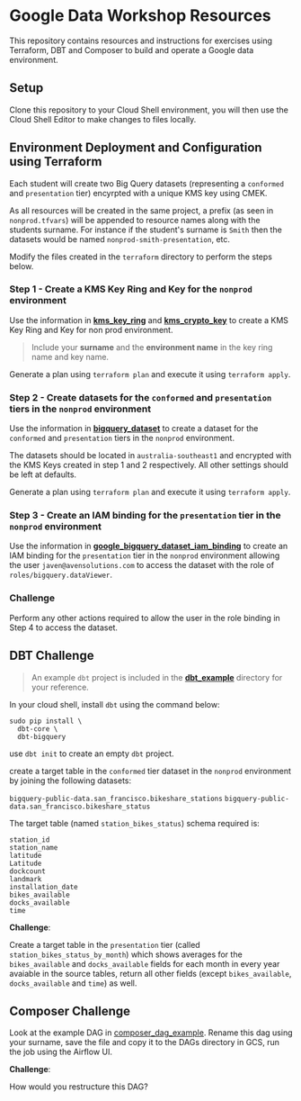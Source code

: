 # Google Data Workshop Resources

This repository contains resources and instructions for exercises using Terraform, DBT and Composer to build and operate a Google data environment.    

## Setup

Clone this repository to your Cloud Shell environment, you will then use the Cloud Shell Editor to make changes to files locally.  

## Environment Deployment and Configuration using Terraform

Each student will create two Big Query datasets (representing a `conformed` and `presentation` tier) encyrpted with a unique KMS key using CMEK.

As all resources will be created in the same project, a prefix (as seen in `nonprod.tfvars`) will be appended to resource names along with the students surname.  For instance if the student's surname is `Smith` then the datasets would be named `nonprod-smith-presentation`, etc.  

Modify the files created in the `terraform` directory to perform the steps below.  

### Step 1 - Create a KMS Key Ring and Key for the `nonprod` environment

Use the information in [__kms_key_ring__](https://registry.terraform.io/providers/hashicorp/google/latest/docs/resources/kms_key_ring) and [__kms_crypto_key__](https://registry.terraform.io/providers/hashicorp/google/latest/docs/data-sources/kms_crypto_key) to create a KMS Key Ring and Key for non prod environment.  

> Include your __surname__ and the __environment name__ in the key ring name and key name.

Generate a plan using `terraform plan` and execute it using `terraform apply`.  

### Step 2 - Create datasets for the `conformed` and `presentation` tiers in the `nonprod` environment

Use the information in [__bigquery_dataset__](https://registry.terraform.io/providers/hashicorp/google/latest/docs/resources/bigquery_dataset) to create a dataset for the `conformed` and `presentation` tiers in the `nonprod` environment.  

The datasets should be located in `australia-southeast1` and encrypted with the KMS Keys created in step 1 and 2 respectively.  All other settings should be left at defaults.  

Generate a plan using `terraform plan` and execute it using `terraform apply`.  

### Step 3 - Create an IAM binding for the `presentation` tier in the `nonprod` environment

Use the information in [__google_bigquery_dataset_iam_binding__](https://registry.terraform.io/providers/hashicorp/google/latest/docs/resources/bigquery_dataset_iam#google_bigquery_dataset_iam_binding) to create an IAM binding for the `presentation` tier in the `nonprod` environment allowing the user `javen@avensolutions.com` to access the dataset with the role of `roles/bigquery.dataViewer`.  

### Challenge

Perform any other actions required to allow the user in the role binding in Step 4 to access the dataset. 

## DBT Challenge

> An example `dbt` project is included in the [__dbt_example__](https://github.com/avensolutions/google-data-workshop/tree/main/dbt_example) directory for your reference.   

In your cloud shell, install `dbt` using the command below:  

```
sudo pip install \
  dbt-core \
  dbt-bigquery
```

use `dbt init` to create an empty `dbt` project.  

create a target table in the `conformed` tier dataset in the `nonprod` environment by joining the following datasets:  

`bigquery-public-data.san_francisco.bikeshare_stations`
`bigquery-public-data.san_francisco.bikeshare_status`

The target table (named `station_bikes_status`) schema required is:  

```	
station_id
station_name	
latitude
Latitude
dockcount
landmark
installation_date
bikes_available
docks_available
time
```

__Challenge__:

Create a target table in the `presentation` tier (called `station_bikes_status_by_month`) which shows averages for the `bikes_available` and `docks_available` fields for each month in every year avaiable in the source tables, return all other fields (except `bikes_available`, `docks_available` and `time`) as well.  

## Composer Challenge

Look at the example DAG in [composer_dag_example](https://github.com/avensolutions/google-data-workshop/tree/main/composer_dag_example).  Rename this dag using your surname, save the file and copy it to the DAGs directory in GCS, run the job using the Airflow UI.  

__Challenge__:

How would you restructure this DAG?  
